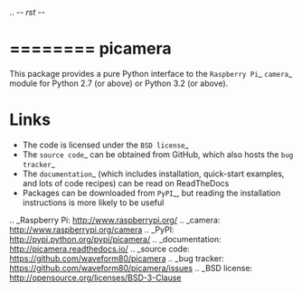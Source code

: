 .. -*- rst -*-

========
picamera
========

This package provides a pure Python interface to the `Raspberry Pi`_ `camera`_
module for Python 2.7 (or above) or Python 3.2 (or above).

Links
=====

* The code is licensed under the `BSD license`_
* The `source code`_ can be obtained from GitHub, which also hosts the `bug
  tracker`_
* The `documentation`_ (which includes installation, quick-start examples, and
  lots of code recipes) can be read on ReadTheDocs
* Packages can be downloaded from `PyPI`_, but reading the installation
  instructions is more likely to be useful


.. _Raspberry Pi: http://www.raspberrypi.org/
.. _camera: http://www.raspberrypi.org/camera
.. _PyPI: http://pypi.python.org/pypi/picamera/
.. _documentation: http://picamera.readthedocs.io/
.. _source code: https://github.com/waveform80/picamera
.. _bug tracker: https://github.com/waveform80/picamera/issues
.. _BSD license: http://opensource.org/licenses/BSD-3-Clause

